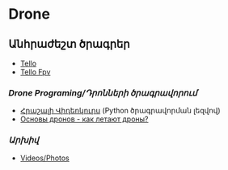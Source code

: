 # Drone
## Անհրաժեշտ ծրագրեր
- [Tello](https://play.google.com/store/apps/details?id=com.ryzerobotics.tello&hl=en&gl=US)
- [Tello Fpv](https://play.google.com/store/apps/details?id=com.volatello.tellofpv&hl=en&gl=US)

### *Drone Programing/Դրոնների ծրագրավորում*
- [Հրաշալի Վիդեոկուրս](https://www.youtube.com/watch?v=LmEcyQnfpDA&t=6781s) (Python ծրագրավորման լեզվով)
- [Основы дронов - как летают дроны?](https://www.youtube.com/watch?v=1GNwMhPwFiE)

### *Արխիվ*
- [Videos/Photos](https://github.com/daniel7an/Mghoz-Lab-Guide/tree/main/Drone/Archive)

